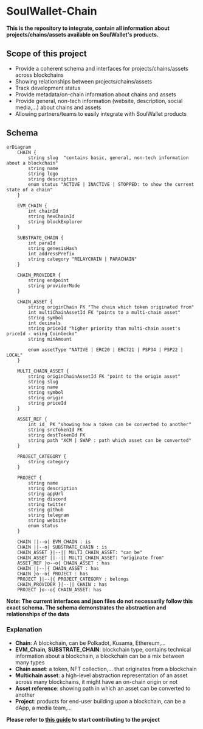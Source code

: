# SoulWallet-Chain
**This is the repository to integrate, contain all information about projects/chains/assets available on SoulWallet's products.** <br>

## Scope of this project
- Provide a coherent schema and interfaces for projects/chains/assets across blockchains
- Showing relationships between projects/chains/assets
- Track development status
- Provide metadata/on-chain information about chains and assets
- Provide general, non-tech information (website, description, social media,...) about chains and assets
- Allowing partners/teams to easily integrate with SoulWallet products

## Schema
```mermaid
erDiagram
    CHAIN {
        string slug  "contains basic, general, non-tech information about a blockchain"
        string name
        string logo
        string description
        enum status "ACTIVE | INACTIVE | STOPPED: to show the current state of a chain"
    }

    EVM_CHAIN {
        int chainId
        string hexChainId
        string blockExplorer
    }

    SUBSTRATE_CHAIN {
        int paraId
        string genesisHash
        int addressPrefix
        string category "RELAYCHAIN | PARACHAIN"
    }

    CHAIN_PROVIDER {
        string endpoint
        string providerMode
    }

    CHAIN_ASSET {
        string originChain FK "The chain which token originated from"
        int multiChainAssetId FK "points to a multi-chain asset"
        string symbol
        int decimals
        string priceId "higher priority than multi-chain asset's priceId - using CoinGecko"
        string minAmount

        enum assetType "NATIVE | ERC20 | ERC721 | PSP34 | PSP22 | LOCAL"
    }

    MULTI_CHAIN_ASSET {
        string originChainAssetId FK "point to the origin asset"
        string slug
        string name
        string symbol
        string origin
        string priceId
    }

    ASSET_REF {
        int id_ PK "showing how a token can be converted to another"
        string srcTokenId FK
        string destTokenId FK
        string path "XCM | SWAP : path which asset can be converted"
    }

    PROJECT_CATEGORY {
        string category
    }

    PROJECT {
        string name
        string description
        string appUrl
        string discord
        string twitter
        string github
        string telegram
        string website
        enum status
    }

    CHAIN ||--o| EVM_CHAIN : is
    CHAIN ||--o| SUBSTRATE_CHAIN : is
    CHAIN_ASSET }|--|| MULTI_CHAIN_ASSET: "can be"
    CHAIN_ASSET ||--|| MULTI_CHAIN_ASSET: "originate from"
    ASSET_REF }o--o{ CHAIN_ASSET : has
    CHAIN ||--|{ CHAIN_ASSET : has
    CHAIN }o--o{ PROJECT : has
    PROJECT }|--|{ PROJECT_CATEGORY : belongs
    CHAIN_PROVIDER }|--|| CHAIN : has
    PROJECT }o--o{ CHAIN_ASSET: has
```
**Note: The current interfaces and json files do not necessarily follow this exact schema. The schema demonstrates the abstraction and relationships of the data**

### Explanation
- **Chain**: A blockchain, can be Polkadot, Kusama, Ethereum,...
- **EVM_Chain, SUBSTRATE_CHAIN**: blockchain type, contains technical information about a blockchain, a blockchain can be a mix between many types
- **Chain asset**: a token, NFT collection,... that originates from a blockchain
- **Multichain asset**: a high-level abstraction representation of an asset across many blockchains, it might have an on-chain origin or not
- **Asset reference**: showing path in which an asset can be converted to another
- **Project**: products for end-user building upon a blockchain, can be a dApp, a media team,...

**Please refer to [this guide](https://github.com/SoulSwapFinance/SoulWallet-ChainList/wiki/Start-contributing-to-the-project) to start contributing to the project**
